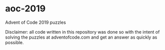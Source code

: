 # aoc-2019
Advent of Code 2019 puzzles

Disclaimer: all code written in this repository was done so with the intent of solving the puzzles at adventofcode.com and get an answer as quickly as possible.
